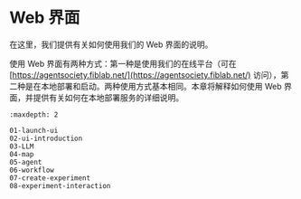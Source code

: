 # Web 界面

在这里，我们提供有关如何使用我们的 Web 界面的说明。

使用 Web 界面有两种方式：第一种是使用我们的在线平台（可在 [https://agentsociety.fiblab.net/](https://agentsociety.fiblab.net/) 访问），第二种是在本地部署和启动。两种使用方式基本相同。本章将解释如何使用 Web 界面，并提供有关如何在本地部署服务的详细说明。

```{toctree}
:maxdepth: 2

01-launch-ui
02-ui-introduction
03-LLM
04-map
05-agent
06-workflow
07-create-experiment
08-experiment-interaction
```